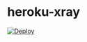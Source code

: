 # heroku-xray


[![Deploy](https://www.herokucdn.com/deploy/button.png)](https://dashboard.heroku.com/new?template=https://github.com/wenjuhe-sos/heroku-xray)
